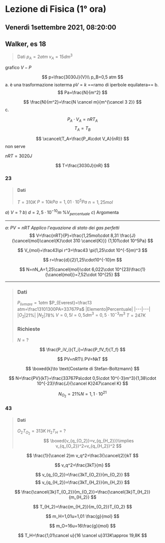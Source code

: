#  Lezione di Fisica (1° ora)
## Venerdì 1settembre 2021, 08:20:00

## Walker, es 18

> Dati
> $p_A=2 atm$
> $v_A=15dm^3$

grafico $V-P$

$$
p=\frac{3030J}{V}\\
p_B=0,5 atm
$$
a. 
è una trasformazione isoterma
$pV=k$
==ramo di iperbole equilatera==
b.
$$
Pa=\frac{N}{m^2}
$$

$$
\frac{N}{m^2}=\frac{N \cancel m}{m^{\cancel 3 2}}
$$
c.

$$
P_A\cdot V_A=nRT_A
$$
$$
T_A=T_B
$$

$$
\xcancel{T_A=\frac{P_A\cdot V_A}{nR}}
$$
non serve


$nRT=3020J$

$$
T=\frac{3030J}{nR}
$$

### 23
> #### Dati
> $T=310K$
> $P=10kPa=1,01\cdot10^5Pa$
> $n=1,25mol$

$a)$ $V=?$
$b)$ $d=2,5\cdot 10^{-10}m$ $\%V_{percentuale}$
$c)$ Argomenta



---
$a:$  $PV=nRT$
_Applico l'equazione di stato dei gas perfetti_
$$
V=\frac{nRT}{P}=\frac{1,25mol\cdot 8,31 \frac{J}{\cancel{mol}\cancel{K}\cdot 310 \cancel{K}}} {1,101\cdot 10^5Pa}
$$



$$
V_{mol}=\frac43\pi r^3=\frac43 \pi(1,25\cdot 10^{-5}m)^3
$$

$$
r=\frac{d}{2}1,25\cdot10^{-10}m
$$

$$
N=nN_A=1,25\cancel{mol}\cdot 6,022\cdot 10^{23}\frac{1}{\cancel{mol}}=7,52\cdot 10^{25}
$$

---

> ### Dati
> $P_{livmare}=1atm$
>  $P_{Everest}=\frac13 atm=\frac13101300PA=33767Pa$
>  |Elemento|Percentuale|
>  |---|---|
>  |$O_2$|$21\%$|
>  |$N_2$|$78\%$
>  $V=0,5l=0,5dm^3=0,5\cdot 10^{-3}m^3$
>  $T=247K$
>  ### Richieste
>  $N=?$


$$
\frac{P_iV_i}{T_i}=\frac{P_fV_f}{T_f}
$$

$$
PV=nRT\\
PV=NkT
$$

$$
\boxed{k}\to \text{Costante di Stefan-Boltzmann}
$$

$$
N=\frac{PV}{kT}=\frac{33767Pa\cdot 0,5\cdot 10^{-3}m^3}{1,38\cdot 10^{-23}\frac{J}{\cancel K}247\cancel K}
$$


$$
N_{O_2}=21\%N=1,1\cdot 10^21
$$

### 43

> #### Dati
> $O_2$$T_{O_2}=313K$
> $H_2$$T_H=?$
> $$
> \boxed{v_{q_{O_2}}=v_{q_{H_2}}}\implies v_{q_{O_2}}^2=v_{q_{H_2}}^2
> $$


$$
\frac{1}{\cancel 2}m v_q^2=\frac3{\cancel{2}}kT
$$

$$
v_q^2=\frac{3kT}{m}
$$

$$
v_{q_{O_2}}=\frac{3kT_{O_2}}{m_{O_2}}
$$
$$
v_{q_{H_2}}=\frac{3kT_{H_2}}{m_{H_2}}
$$

$$
\frac{\cancel{3k}T_{O_2}}{m_{O_2}}=\frac{\cancel{3k}T_{H_2}}{m_{H_2}}
$$


$$
T_{H_2}=\frac{m_{H_2}}{m_{O_2}}T_{O_2}
$$

$$
m_H=1,01u=1,01 \frac{g}{mol}
$$

$$
m_O=16u=16\frac{g}{mol}
$$


$$
T_H=\frac{1,01\cancel u}{16 \cancel u}313K\approx 19,8K
$$
<!--stackedit_data:
eyJoaXN0b3J5IjpbNDEyMjM4NzYwLDkyNzYwNTE1NiwtMTM2NT
UzMjc3Nyw5NDIxMjYzNTNdfQ==
-->
